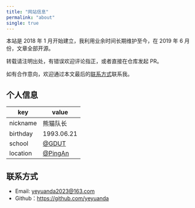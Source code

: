 ```yaml
---
title: "网站信息"
permalink: "about"
single: true
---
```


本站是 2018 年 1 月开始建立，我利用业余时间长期维护至今，在 2019 年 6 月份，文章全部开源。

转载请注明出处，有错误欢迎评论指正，或者直接在仓库发起 PR。

如有合作意向，欢迎通过本文最后的[联系方式](#联系方式)联系我。

## 个人信息

| key      | value                                                     |
| -------- | --------------------------------------------------------- |
| nickname | 熊猫队长                                                   |
| birthday | 1993.06.21                                                |
| school   | [@GDUT](https://www.gdut.edu.cn/)                           |
| location | [@PingAn](https://www.pingan.com/) |

## 联系方式

- Email: yeyuanda2023@163.com
- Github：https://github.com/yeyuanda
